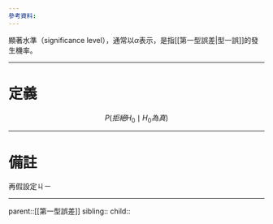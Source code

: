 ```yaml
---
參考資料:
---
```

顯著水準（significance level），通常以$\alpha$表示，是指[[第一型誤差|型一誤]]的發生機率。
- - -
# 定義
$$
P(拒絕H_0\mid H_0為真)
$$
- - -
# 備註
再假設定ㄐㄧ
- - -
parent::[[第一型誤差]]
sibling::
child::